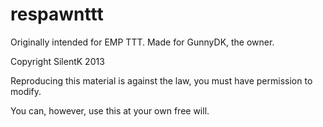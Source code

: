 respawnttt
==========
Originally intended for EMP TTT. Made for GunnyDK, the owner.

Copyright SilentK 2013

Reproducing this material is against the law, you must have permission to modify.

You can, however, use this at your own free will.
